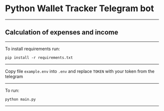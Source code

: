 # Python Wallet Tracker Telegram bot

---

## Calculation of expenses and income

---
To install requirements run:

`pip install -r requirements.txt`

---

Copy file `example.env` into `.env` and replace `TOKEN` with your token from the telegram

---

To run:

`python main.py`

---